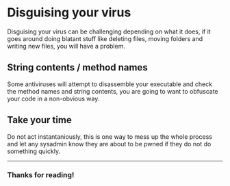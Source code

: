 # Disguising your virus
Disguising your virus can be challenging depending on what it does, if it goes around doing blatant stuff like deleting files,
moving folders and writing new files, you will have a problem.

## String contents / method names
Some antiviruses will attempt to disassemble your executable and check the method names and string contents,
you are going to want to obfuscate your code in a non-obvious way.

## Take your time
Do not act instantaniously, this is one way to mess up the whole process and let any sysadmin know they
are about to be pwned if they do not do something quickly.

---------------

### Thanks for reading!
